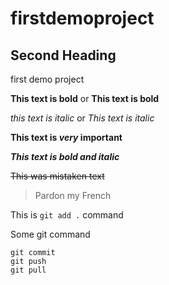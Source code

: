 # firstdemoproject

## Second Heading

first demo project

**This text is bold** or __This text is bold__

*this text is italic* or _This text is italic_

**This text is _very_ important**

***This text is bold and italic***

~~This was mistaken text~~

> Pardon my French

This is ``git add .`` command

Some git command
```
git commit
git push
git pull
```
